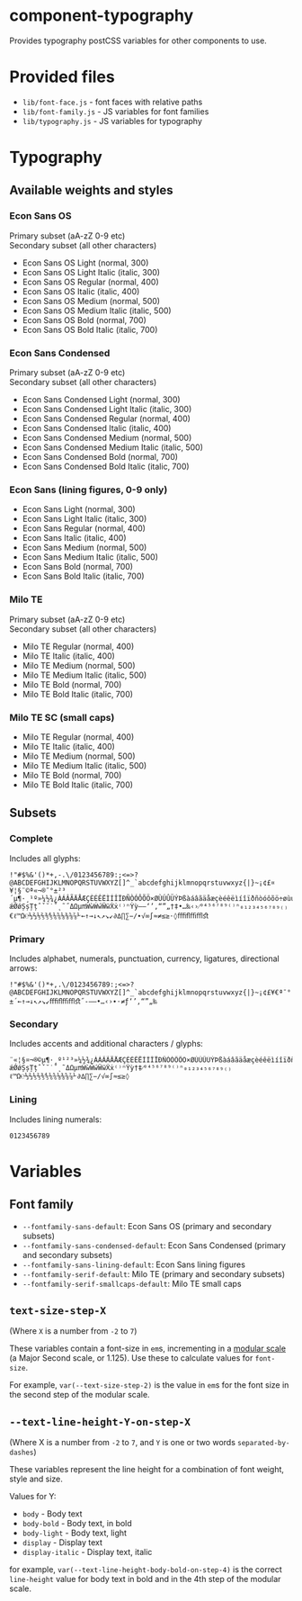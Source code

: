 # component-typography

Provides typography postCSS variables for other components to use.

# Provided files

* `lib/font-face.js` - font faces with relative paths
* `lib/font-family.js` - JS variables for font families
* `lib/typography.js` - JS variables for typography

# Typography

## Available weights and styles
### Econ Sans OS
Primary subset (aA-zZ 0-9 etc)  
Secondary subset (all other characters)
  * Econ Sans OS Light (normal, 300)
  * Econ Sans OS Light Italic (italic, 300)
  * Econ Sans OS Regular (normal, 400)
  * Econ Sans OS Italic (italic, 400)
  * Econ Sans OS Medium (normal, 500)
  * Econ Sans OS Medium Italic (italic, 500)
  * Econ Sans OS Bold (normal, 700)
  * Econ Sans OS Bold Italic (italic, 700)

### Econ Sans Condensed
Primary subset (aA-zZ 0-9 etc)  
Secondary subset (all other characters)
  * Econ Sans Condensed Light (normal, 300)
  * Econ Sans Condensed Light Italic (italic, 300)
  * Econ Sans Condensed Regular (normal, 400)
  * Econ Sans Condensed Italic (italic, 400)
  * Econ Sans Condensed Medium (normal, 500)
  * Econ Sans Condensed Medium Italic (italic, 500)
  * Econ Sans Condensed Bold (normal, 700)
  * Econ Sans Condensed Bold Italic (italic, 700)

### Econ Sans (lining figures, 0-9 only)
  * Econ Sans Light (normal, 300)  
  * Econ Sans Light Italic (italic, 300)
  * Econ Sans Regular (normal, 400)
  * Econ Sans Italic (italic, 400)
  * Econ Sans Medium (normal, 500)
  * Econ Sans Medium Italic (italic, 500)
  * Econ Sans Bold (normal, 700)
  * Econ Sans Bold Italic (italic, 700)

### Milo TE
Primary subset (aA-zZ 0-9 etc)  
Secondary subset (all other characters)
  * Milo TE Regular (normal, 400)
  * Milo TE Italic (italic, 400)
  * Milo TE Medium (normal, 500)
  * Milo TE Medium Italic (italic, 500)
  * Milo TE Bold (normal, 700)
  * Milo TE Bold Italic (italic, 700)

### Milo TE SC (small caps)
  * Milo TE Regular (normal, 400)
  * Milo TE Italic (italic, 400)
  * Milo TE Medium (normal, 500)
  * Milo TE Medium Italic (italic, 500)
  * Milo TE Bold (normal, 700)
  * Milo TE Bold Italic (italic, 700)

## Subsets
### Complete
Includes all glyphs:
```
!"#$%&'()*+,-.\/0123456789:;<=>?@ABCDEFGHIJKLMNOPQRSTUVWXYZ[]^_`abcdefghijklmnopqrstuvwxyz{|}~¡¢£¤¥¦§¨©ª«¬®¯°±²³´µ¶·¸¹º»¼½¾¿ÀÁÂÃÄÅÆÇÈÉÊËÌÍÎÏÐÑÒÓÔÕÖ×ØÙÚÛÜÝÞßàáâãäåæçèéêëìíîïðñòóôõö÷øùúûüýþÿĀāĂăĄąĆćĈĉĊċČčĎďĐđĒēĔĕĖėĘęĚěĜĝĞğĠġĢģĤĥĦħĨĩĪīĬĭĮįİıĲĳĴĵĶķĸĹĺĻļĽľĿŀŁłŃńŅņŇňŉŊŋŌōŎŏŐőŒœŔŕŖŗŘřŚśŜŝŞşŠšŢţŤťŦŧŨũŪūŬŭŮůŰűŲųŴŵŶŷŸŹźŻżŽžſƏəʻʼƵƶǢǣȲȳȷƒǺǻǼ	ǽǾǿȘșȚțˆˇ˘˙˚˛˜˝ΔΩμπẀẁẂẃẄẅẊẋ⁽⁾ⁿỲỳ–—‘’‚“”„†‡•…‰‹›⁄⁰⁴⁵⁶⁷⁸⁹⁽⁾ⁿ₀₁₂₃₄₅₆₇₈₉₍₎€ℓ™Ω℮⅓⅔⅕⅖⅗⅘⅙⅚⅛⅜⅝⅞⅟←↑→↓↖↗↘↙∂∆∏∑−∕∙√∞∫≈≠≤≥⋅◊ﬀﬁﬂﬃﬄﬆ
```

### Primary
Includes alphabet, numerals, punctuation, currency, ligatures, directional arrows:
```
!"#$%&'()*+,.\/0123456789:;<=>?@ABCDEFGHIJKLMNOPQRSTUVWXYZ[]^_`abcdefghijklmnopqrstuvwxyz{|}~¡¢£¥€ª¯°±´←↑→↓↖↗↘↙ﬀﬁﬂﬃﬄﬆ˝-–—•…‹›∙⋅≠ƒ‘’‚“”„‰
```

### Secondary
Includes accents and additional characters / glyphs:
```
¨«¦§¤¬®©µ¶·¸º¹²³»¼½¾¿ÀÁÂÃÄÅÆÇÈÉÊËÌÍÎÏÐÑÒÓÔÕÖ×ØÙÚÛÜÝÞßàáâãäåæçèéêëìíîïðñòóôõö÷øùúûüýþÿĀāĂăĄąĆćĈĉĊċČčĎďĐđĒēĔĕĖėĘęĚěĜĝĞğĠġĢģĤĥĦħĨĩĪīĬĭĮįİıĲĳĴĵĶķĸĹĺĻļĽľĿŀŁłŃńŅņŇňŉŊŋŌōŎŏŐőŒœŔŕŖŗŘřŚśŜŝŞşŠšŢţŤťŦŧŨũŪūŬŭŮůŰűŲųŴŵŶŷŸŹźŻżŽžſƏəʻʼƵƶǢǣȲȳȷǺǻǼ	ǽǾǿȘșȚțˆˇ˘˙˚˛˜ΔΩμπẀẁẂẃẄẅẊẋ⁽⁾ⁿỲỳ†‡⁄⁰⁴⁵⁶⁷⁸⁹⁽⁾ⁿ₀₁₂₃₄₅₆₇₈₉₍₎ℓ™Ω℮⅓⅔⅕⅖⅗⅘⅙⅚⅛⅜⅝⅞⅟∂∆∏∑−∕√∞∫≈≤≥◊
```

### Lining
Includes lining numerals:
```
0123456789
```

# Variables

## Font family

 * `--fontfamily-sans-default`: Econ Sans OS (primary and secondary subsets)
 * `--fontfamily-sans-condensed-default`: Econ Sans Condensed (primary and secondary subsets)
 * `--fontfamily-sans-lining-default`: Econ Sans lining figures
 * `--fontfamily-serif-default`: Milo TE (primary and secondary subsets)
 * `--fontfamily-serif-smallcaps-default`: Milo TE small caps

## `text-size-step-X`

(Where `X` is a number from `-2` to `7`)

These variables contain a font-size in  `em`s, incrementing in a [modular scale](http://www.modularscale.com/?20&px&1.125&web&text) (a Major Second scale, or 1.125). Use these to calculate values for `font-size`.

For example, `var(--text-size-step-2)` is the value in `em`s for the font size in the second step of the modular scale.


## `--text-line-height-Y-on-step-X`

(Where X is a number from `-2` to `7`, and `Y` is one or two words `separated-by-dashes`)

These variables represent the line height for a combination of font weight, style and size.

Values for Y:

 * `body` - Body text
 * `body-bold` - Body text, in bold
 * `body-light` - Body text, light
 * `display` - Display text
 * `display-italic` - Display text, italic

for example, `var(--text-line-height-body-bold-on-step-4)` is the correct `line-height` value for body text in bold and in the 4th step of the modular scale.

